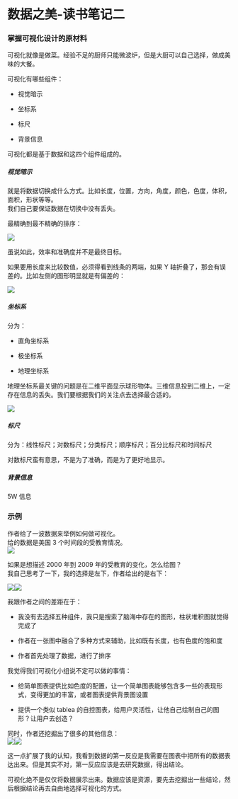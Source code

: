 # 数据之美-读书笔记二

<a name="82buey"></a>

### [](#82buey)掌握可视化设计的原材料

可视化就像是做菜。经验不足的厨师只能微波炉，但是大厨可以自己选择，做成美味的大餐。

可视化有哪些组件：

- 视觉暗示

- 坐标系

- 标尺

- 背景信息

可视化都是基于数据和这四个组件组成的。

<a name="9apwgs"></a>

##### [](#9apwgs)视觉暗示

就是将数据切换成什么方式。比如长度，位置，方向，角度，颜色，色度，体积，面积，形状等等。<br />我们自己要保证数据在切换中没有丢失。

最精确到最不精确的排序：

![](https://cdn.nlark.com/lark/0/2018/png/27385/1541566564324-16114855-c5b4-4418-bf31-903ad153c30f.png#width=724)

虽说如此，效率和准确度并不是最终目标。

如果要用长度来比较数值，必须得看到线条的两端，如果 Y 轴折叠了，那会有误差的。比如左侧的图形明显就是有偏差的：

![](https://cdn.nlark.com/lark/0/2018/png/27385/1541566751800-de1e6848-3c0e-4812-a8d2-b45618a98bde.png#width=539)

<a name="mksaag"></a>

##### [](#mksaag)坐标系

分为：

- 直角坐标系

- 极坐标系

- 地理坐标系

地理坐标系最关键的问题是在二维平面显示球形物体。三维信息投到二维上，一定存在信息的丢失。我们要根据我们的关注点去选择最合适的。

![](https://cdn.nlark.com/lark/0/2018/png/27385/1541566961459-a400f85f-bdd4-4cc1-abe5-d44521c80477.png#width=460)

<a name="12agbb"></a>

##### [](#12agbb)标尺

分为：线性标尺；对数标尺；分类标尺；顺序标尺；百分比标尺和时间标尺

对数标尺蛮有意思，不是为了准确，而是为了更好地显示。

<a name="a7o5gs"></a>

##### [](#a7o5gs)背景信息

5W 信息

<a name="mq4vir"></a>

### [](#mq4vir)示例

作者给了一波数据来举例如何做可视化。<br />给的数据是美国 3 个时间段的受教育情况。<br />![](https://cdn.nlark.com/lark/0/2018/png/27385/1541590196786-c2383fe4-a233-4f09-8a0a-46e553df7216.png#width=229)

如果是想描述 2000 年到 2009 年的受教育的变化，怎么绘图？<br />我自己思考了一下，我的选择是左下，作者给出的是右下：

![](https://cdn.nlark.com/lark/0/2018/png/27385/1541590436492-a9a70e5a-588c-494d-a20d-7711efce894c.png#width=265)![](https://cdn.nlark.com/lark/0/2018/png/27385/1541590526768-ccccf9d8-c7f0-4777-a503-a270133253f1.png#width=247)

我跟作者之间的差距在于：

- 我没有去选择五种组件，我只是搜索了脑海中存在的图形，柱状堆积图就觉得完成了

- 作者在一张图中融合了多种方式来辅助，比如既有长度，也有色度的饱和度

- 作者首先处理了数据，进行了排序

我觉得我们可视化小组说不定可以做的事情：

- 给简单图表提供比如色度的配置，让一个简单图表能够包含多一些的表现形式，变得更加的丰富，或者图表提供背景图设置

- 提供一个类似 tablea 的自控图表，给用户灵活性，让他自己绘制自己的图形？让用户去创造？

同时，作者还挖掘出了很多的其他信息：<br />![](https://cdn.nlark.com/lark/0/2018/png/27385/1541591242241-7eba271d-e6df-487d-82b5-2ee674c82362.png#width=423)![](https://cdn.nlark.com/lark/0/2018/png/27385/1541591267660-58fd8e2b-f8bf-4e7e-9ed9-1b9c799e78d5.png#width=365)

这一点扩展了我的认知，我看到数据的第一反应是我需要在图表中把所有的数据表达出来。但是其实不对，第一反应应该是去研究数据，得出结论。

可视化绝不是仅仅将数据展示出来。数据应该是资源，要先去挖掘出一些结论，然后根据结论再去自由地选择可视化的方式。
